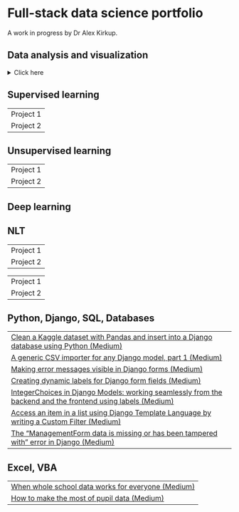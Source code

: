 # Full-stack data science portfolio
A work in progress by Dr Alex Kirkup.

## Data analysis and visualization
<details>
<summary>Click here</summary>
<table>
<tr>
  <td>
    <a href='https://www.kaggle.com/code/alexkirkup/emergency-911-call-eda'>Emergency 911 call EDA (Kaggle)</a>
  </td>
</tr>
<tr>
  <td>
    <a href='https://medium.com/@alex.kirkup/web-scraping-2023-data-science-jobs-listings-to-extract-the-key-skills-required-2359bfab176e'>Web scraping 2023 data science jobs on Indeed to extract the key skills required (Medium)</a>
  </td>
</tr>
<tr>
  <td>
    <a href='#'>9 visualisations</a>
  </td>
</tr>
<tr>
  <td>
    <a href='https://medium.com/@alex.kirkup/seaborn-doesnt-like-dates-using-date-ordinals-instead-36f7ad4900d9'>Seaborn doesn’t like dates: using date ordinals instead (Medium)</a>
  </td>
</tr>
</table>
</details>

## Supervised learning
<table>
<tr>
  <td>
    Project 1
  </td>
</tr>
<tr>
  <td>
    Project 2
  </td>
</tr>
</table>

## Unsupervised learning
<table>
<tr>
  <td>
    Project 1
  </td>
</tr>
<tr>
  <td>
    Project 2
  </td>
</tr>
</table>

## Deep learning
<table>
<tr>
  <td>
    Project 1
  </td>
</tr>
<tr>
  <td>
    Project 2
  </td>
</tr>
  
## NLT
<table>
<tr>
  <td>
    Project 1
  </td>
</tr>
<tr>
  <td>
    Project 2
  </td>
</tr>
</table>
</table>

## Python, Django, SQL, Databases
<table>
<tr>
  <td>
    <a href='https://medium.com/@alex.kirkup/clean-a-kaggle-dataset-with-pandas-and-insert-into-a-django-database-using-python-3e2ecbcbdc7f'>Clean a Kaggle dataset with Pandas and insert into a Django database using Python (Medium)</a>
  </td>
</tr>
<tr>
  <td>
    <a href='https://medium.com/@alex.kirkup/a-generic-csv-importer-for-any-django-model-part-1-17159b010c7b'>A generic CSV importer for any Django model, part 1 (Medium)</a>
  </td>
</tr>
<tr>
  <td>
    <a href='https://medium.com/@alex.kirkup/making-error-messages-visible-in-django-forms-1abea48c802a'>Making error messages visible in Django forms (Medium)</a>
  </td>
</tr>
<tr>
  <td>
    <a href='https://medium.com/@alex.kirkup/creating-dynamic-labels-for-django-form-fields-9c4d809da651'>Creating dynamic labels for Django form fields (Medium)</a>
  </td>
</tr>  
<tr>
  <td>
    <a href='https://medium.com/@alex.kirkup/integerchoices-in-django-models-working-seamlessly-from-the-backend-and-the-frontend-using-labels-a3e77b86d419'>IntegerChoices in Django Models: working seamlessly from the backend and the frontend using labels (Medium)</a>
  </td>
</tr>
<tr>
  <td>
    <a href='https://medium.com/@alex.kirkup/access-an-item-in-a-list-using-django-template-language-by-writing-a-custom-filter-4542f0bba602'>Access an item in a list using Django Template Language by writing a Custom Filter (Medium)</a>
  </td>
</tr>
<tr>
  <td>
    <a href='https://medium.com/@alex.kirkup/the-managementform-data-is-missing-or-has-been-tampered-with-error-in-django-5ff1cc0ac3ec'>The “ManagementForm data is missing or has been tampered with” error in Django (Medium)</a>
  </td>
</tr>
</table>

## Excel, VBA
<table>
<tr>
  <td>
    <a href='https://medium.com/@alex.kirkup/when-whole-school-data-works-for-everyone-d60bc6c948d2'>When whole school data works for everyone (Medium)</a>
  </td>
</tr>
<tr>
  <td>
    <a href='https://medium.com/@alex.kirkup/making-the-most-of-pupil-data-7aca41e53d97'>How to make the most of pupil data (Medium)</a>
  </td>
</tr>
</table>
</table>
